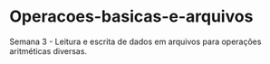 # Operacoes-basicas-e-arquivos
Semana 3 - Leitura e escrita de dados em arquivos para operações aritméticas diversas. 
